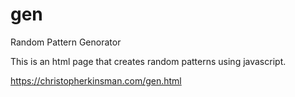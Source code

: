 # gen
Random Pattern Genorator

This is an html page that creates random patterns using javascript.

https://christopherkinsman.com/gen.html
